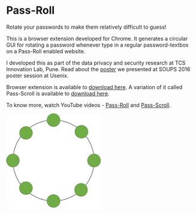 # Pass-Roll
Rotate your passwords to make them relatively difficult to guess!

This is a browser extension developed for Chrome. It generates a circular GUI for rotating a password whenever type in a regular password-textbox on a Pass-Roll enabled website.

I developed this as part of the data privacy and security research at TCS Innovation Lab, Pune.
Read about the <a href="https://www.usenix.org/sites/default/files/soups16poster13-tupsamudre.pdf" target="_blank">poster</a> we presented at SOUPS 2016 poster session at Usenix.

Browser extension is available to <a href="https://chrome.google.com/webstore/detail/pass-roll/finieofpmfjhijooekckemcmnlinkkbj?utm_source=chrome-ntp-icon" target="_blank">download here</a>.
A variation of it called Pass-Scroll is available to <a href="https://chrome.google.com/webstore/detail/pass-scroll/ffjkcnhkmdgkabcdabiacjfppgfncmjb?utm_source=chrome-ntp-icon" target="_blank">download here</a>.

To know more, watch YouTube videos - <a href="https://youtu.be/Q2x5INNqMFE">Pass-Roll</a> and <a href="https://youtu.be/jLu2fEt3qFA">Pass-Scroll</a>.

<img src="src/v1.3.0/img/passo.png" width="50%"></img>
